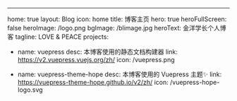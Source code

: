 ---
home: true
layout: Blog
icon: home
title: 博客主页
hero: true
heroFullScreen: false
heroImage: /logo.png
bgImage: /blimage.jpg
heroText: 金洋学长个人博客
tagline: LOVE & PEACE
projects:
  - name: vuepress
    desc: 本博客使用的静态文档构建器
    link: https://v2.vuepress.vuejs.org/zh/
    icon: /vuepress.png

  - name: vuepress-theme-hope
    desc: 本博客使用的 Vuepress 主题✨
    link: https://vuepress-theme-hope.github.io/v2/zh/
    icon: /vuepress-hope-logo.svg